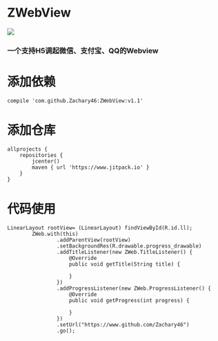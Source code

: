 # ZWebView
[![](https://img.shields.io/badge/build-success-green.svg)](https://github.com/Zachary46/ZWebView)
### 一个支持H5调起微信、支付宝、QQ的Webview
# 添加依赖
`compile 'com.github.Zachary46:ZWebView:v1.1'`
# 添加仓库
```
allprojects {
    repositories {
        jcenter()
        maven { url 'https://www.jitpack.io' }
    }
}
```
# 代码使用
```
LinearLayout rootView= (LinearLayout) findViewById(R.id.ll);
        ZWeb.with(this)
                .addParentView(rootView)
                .setBackgroundRes(R.drawable.progress_drawable)
                .addTitleListener(new ZWeb.TitleListener() {
                    @Override
                    public void getTitle(String title) {
                       
                    }
                })
                .addProgressListener(new ZWeb.ProgressListener() {
                    @Override
                    public void getProgress(int progress) {
                        
                    }
                })
                .setUrl("https://www.github.com/Zachary46")
                .go();
```
